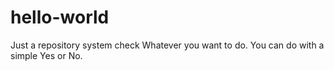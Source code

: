 # hello-world
Just a repository system check
Whatever you want to do. You can do with a simple Yes or No.
